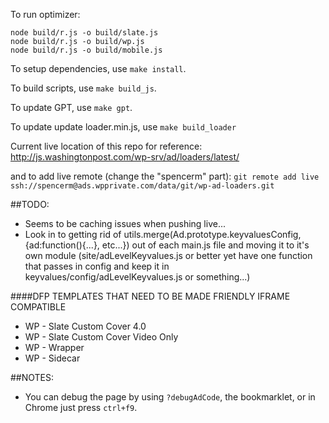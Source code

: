 To run optimizer:

    node build/r.js -o build/slate.js
    node build/r.js -o build/wp.js
    node build/r.js -o build/mobile.js

To setup dependencies, use `make install`.

To build scripts, use `make build_js`.

To update GPT, use `make gpt`.

To update update loader.min.js, use `make build_loader`

Current live location of this repo for reference:
http://js.washingtonpost.com/wp-srv/ad/loaders/latest/

and to add live remote (change the "spencerm" part):
`git remote add live ssh://spencerm@ads.wpprivate.com/data/git/wp-ad-loaders.git`

##TODO:

+  Seems to be caching issues when pushing live...
+  Look in to getting rid of utils.merge(Ad.prototype.keyvaluesConfig, {ad:function(){...}, etc...}) out of each main.js file and moving it to it's own module (site/adLevelKeyvalues.js or better yet have one function that passes in config and keep it in keyvalues/config/adLevelKeyvalues.js or something...)

####DFP TEMPLATES THAT NEED TO BE MADE FRIENDLY IFRAME COMPATIBLE

+  WP - Slate Custom Cover 4.0
+  WP - Slate Custom Cover Video Only
+  WP - Wrapper
+  WP - Sidecar

##NOTES:

+  You can debug the page by using `?debugAdCode`, the bookmarklet, or in Chrome just press `ctrl+f9`.
